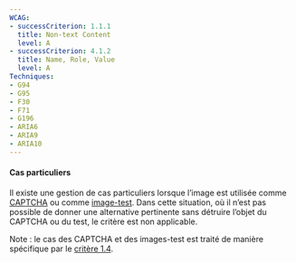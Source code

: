 ```yaml
---
WCAG: 
- successCriterion: 1.1.1
  title: Non-text Content
  level: A
- successCriterion: 4.1.2
  title: Name, Role, Value
  level: A
Techniques: 
- G94
- G95
- F30
- F71
- G196
- ARIA6
- ARIA9
- ARIA10
---
```


#### Cas particuliers

Il existe une gestion de cas particuliers lorsque l’image est utilisée comme [CAPTCHA](#g-g-captcha) ou comme [image-test](#g-g-image-test). Dans cette situation, où il n’est pas possible de donner une alternative pertinente sans détruire l’objet du CAPTCHA ou du test, le critère est non applicable.

Note : le cas des CAPTCHA et des images-test est traité de manière spécifique par le [critère 1.4](#-1.4).